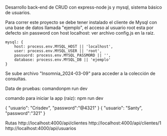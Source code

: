 Desarrollo back-end de CRUD con express-node js y mysql, sistema básico de usuarios.

Para correr este proyecto se debe tener instalado el cliente de Mysql con una base de datos llamada "ejemplo", el acceso al usuario root esta por defecto sin password con host localhost: ver archivo config.js en la raíz.

    mysql: {
        host: process.env.MYSQL_HOST || 'localhost',
        user: process.env.MYSQL_USER || 'root',
        passuord: process.env.MYSQL_PASSMORD || '',
        database: process.env.MYSQL_DB || 'ejemplo'
    }

Se sube archivo "Insomnia_2024-03-09" para acceder a la colección de consultas.

Data de pruebas: comandonpm run dev

comando para iniciar la app (raiz): npm run dev

{
	"usuario": "Crisdev",
	"password":"@4321"
}
{
	"usuario": "Santy",
	"password":"321"
}

Rutas
http://localhost:4000/api/clientes
http://localhost:4000/api/clientes/1
http://localhost:4000/api/usuarios
